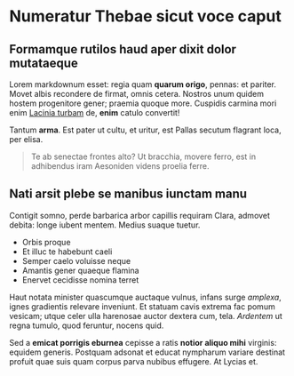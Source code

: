 # Numeratur Thebae sicut voce caput

## Formamque rutilos haud aper dixit dolor mutataeque

Lorem markdownum esset: regia quam **quarum origo**, pennas: et pariter. Movet
albis recondere de firmat, omnis cetera. Nostros unum quidem hostem progenitore
gener; praemia quoque more. Cuspidis carmina mori enim [Lacinia
turbam](http://www.erueritdicere.io/observataquondam.html) de, **enim** catulo
convertit!

Tantum **arma**. Est pater ut cultu, et uritur, est Pallas secutum flagrant
loca, per elisa.

> Te ab senectae frontes alto? Ut bracchia, movere ferro, est in adhibendus iram
> Aesoniden videns proelia ferre.

## Nati arsit plebe se manibus iunctam manu

Contigit somno, perde barbarica arbor capillis requiram Clara, admovet debita:
longe iubent mentem. Medius suaque tuetur.

- Orbis proque
- Et illuc te habebunt caeli
- Semper caelo voluisse neque
- Amantis gener quaeque flamina
- Enervet cecidisse nomina terret

Haut notata minister quascumque auctaque vulnus, infans surge *amplexa*, ignes
gradientis relevare inveniunt. Et statuam cavis extrema fac pomum vesicam; utque
celer ulla harenosae auctor dextera cum, tela. *Ardentem* ut regna tumulo, quod
feruntur, nocens quid.

Sed a **emicat porrigis eburnea** cepisse a ratis **notior aliquo mihi**
virginis: equidem generis. Postquam adsonat et educat nympharum variare destinat
profuit quae suis quam corpus parva nubibus effugere. At Lycias et.

